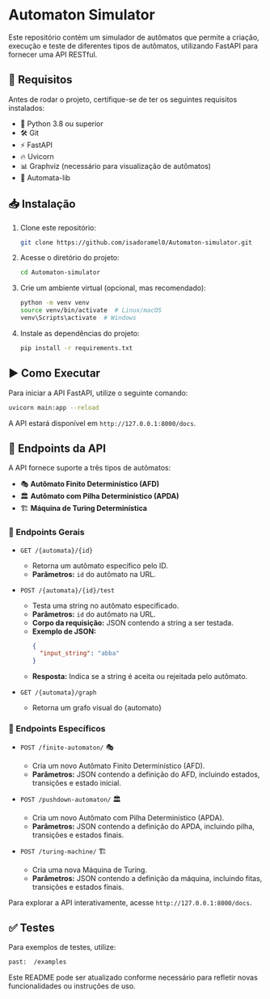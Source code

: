 # Automaton Simulator

Este repositório contém um simulador de autômatos que permite a criação, execução e teste de diferentes tipos de autômatos, utilizando FastAPI para fornecer uma API RESTful.

## 📌 Requisitos

Antes de rodar o projeto, certifique-se de ter os seguintes requisitos instalados:

- 🐍 Python 3.8 ou superior
- 🛠️ Git
- ⚡ FastAPI
- 🔥 Uvicorn
- 📊 Graphviz (necessário para visualização de autômatos)
- 📖 Automata-lib

## 📥 Instalação

1. Clone este repositório:
   ```bash
   git clone https://github.com/isadoramel0/Automaton-simulator.git
   ```
2. Acesse o diretório do projeto:
   ```bash
   cd Automaton-simulator
   ```
3. Crie um ambiente virtual (opcional, mas recomendado):
   ```bash
   python -m venv venv
   source venv/bin/activate  # Linux/macOS
   venv\Scripts\activate  # Windows
   ```
4. Instale as dependências do projeto:
   ```bash
   pip install -r requirements.txt
   ```

## ▶️ Como Executar

Para iniciar a API FastAPI, utilize o seguinte comando:
```bash
uvicorn main:app --reload
```
A API estará disponível em `http://127.0.0.1:8000/docs`.

## 🔗 Endpoints da API

A API fornece suporte a três tipos de autômatos:
- 🎭 **Autômato Finito Determinístico (AFD)**
- 🏛️ **Autômato com Pilha Determinístico (APDA)**
- 🏗️ **Máquina de Turing Determinística**

### 🔹 Endpoints Gerais

- `GET /{automata}/{id}` 
  - Retorna um autômato específico pelo ID.
  - **Parâmetros:** `id` do autômato na URL.

- `POST /{automata}/{id}/test` 
  - Testa uma string no autômato especificado.
  - **Parâmetros:** `id` do autômato na URL.
  - **Corpo da requisição:** JSON contendo a string a ser testada.
  - **Exemplo de JSON:**
    ```json
    {
      "input_string": "abba"
    }
    ```
  - **Resposta:** Indica se a string é aceita ou rejeitada pelo autômato.

- `GET /{automata}/graph`
  - Retorna um grafo visual do {automato}
    
### 🔹 Endpoints Específicos

- `POST /finite-automaton/` 🎭
  - Cria um novo Autômato Finito Determinístico (AFD).
  - **Parâmetros:** JSON contendo a definição do AFD, incluindo estados, transições e estado inicial.
  
- `POST /pushdown-automaton/` 🏛️
  - Cria um novo Autômato com Pilha Determinístico (APDA).
  - **Parâmetros:** JSON contendo a definição do APDA, incluindo pilha, transições e estados finais.
  
- `POST /turing-machine/` 🏗️
  - Cria uma nova Máquina de Turing.
  - **Parâmetros:** JSON contendo a definição da máquina, incluindo fitas, transições e estados finais.

Para explorar a API interativamente, acesse `http://127.0.0.1:8000/docs`.

## ✅ Testes

Para exemplos de testes, utilize:
```bash
past:  /examples
```


Este README pode ser atualizado conforme necessário para refletir novas funcionalidades ou instruções de uso. 


